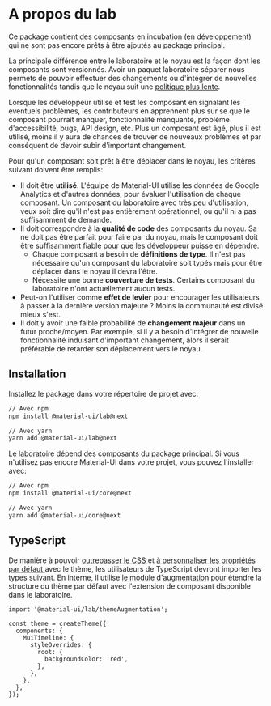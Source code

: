 # A propos du lab

<p class="description">Ce package contient des composants en incubation (en développement) qui ne sont pas encore prêts à être ajoutés au package principal.</p>

La principale différence entre le laboratoire et le noyau est la façon dont les composants sont versionnés. Avoir un paquet laboratoire séparer nous permets de pouvoir effectuer des changements ou d'intégrer de nouvelles fonctionnalités tandis que le noyau suit une [politique plus lente](https://material-ui.com/versions/#release-frequency).

Lorsque les développeur utilise et test les composant en signalant les éventuels problèmes, les contributeurs en apprennent plus sur se que le composant pourrait manquer, fonctionnalité manquante, problème d'accessibilité, bugs, API design, etc. Plus un composant est âgé, plus il est utilisé, moins il y aura de chances de trouver de nouveaux problèmes et par conséquent de devoir subir d'important changement.

Pour qu'un composant soit prêt à être déplacer dans le noyau, les critères suivant doivent être remplis:

- Il doit être **utilisé**. L'équipe de Material-UI utilise les données de Google Analytics et d'autres données, pour évaluer l'utilisation de chaque composant. Un composant du laboratoire avec très peu d'utilisation, veux soit dire qu'il n'est pas entièrement opérationnel, ou qu'il ni a pas suffisamment de demande.
- Il doit correspondre à la **qualité de code** des composants du noyau. Sa ne doit pas être parfait pour faire par du noyau, mais le composant doit être suffisamment fiable pour que les développeur puisse en dépendre.
  - Chaque composant a besoin de **définitions de type**. Il n'est pas nécessaire qu'un composant du laboratoire soit typés mais pour être déplacer dans le noyau il devra l'être.
  - Nécessite une bonne **couverture de tests**. Certains composant du laboratoire n'ont actuellement aucun tests.
- Peut-on l'utiliser comme **effet de levier** pour encourager les utilisateurs à passer à la dernière version majeure ? Moins la communauté est divisé mieux s'est.
- Il doit y avoir une faible probabilité de **changement majeur** dans un futur proche/moyen. Par exemple, si il y a besoin d'intégrer de nouvelle fonctionnalité induisant d'important changement, alors il serait préférable de retarder son déplacement vers le noyau.

## Installation

Installez le package dans votre répertoire de projet avec:

```sh
// Avec npm
npm install @material-ui/lab@next

// Avec yarn
yarn add @material-ui/lab@next
```

Le laboratoire dépend des composants du package principal. Si vous n'utilisez pas encore Material-UI dans votre projet, vous pouvez l'installer avec:

```sh
// Avec npm
npm install @material-ui/core@next

// Avec yarn
yarn add @material-ui/core@next
```

## TypeScript

De manière à pouvoir [ outrepasser le CSS ](/customization/theme-components/#global-style-overrides) et [ à personnaliser les propriétés par défaut ](/customization/theme-components/#default-props) avec le thème, les utilisateurs de TypeScript devront importer les types suivant. En interne, il utilise [le module d'augmentation](/guides/typescript/#customization-of-theme) pour étendre la structure du thème par défaut avec l'extension de composant disponible dans le laboratoire.

```tsx
import '@material-ui/lab/themeAugmentation';

const theme = createTheme({
  components: {
    MuiTimeline: {
      styleOverrides: {
        root: {
          backgroundColor: 'red',
        },
      },
    },
  },
});
```
